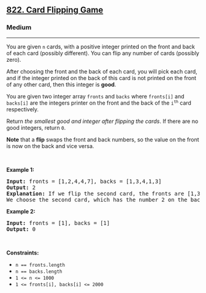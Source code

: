 <h2><a href="https://leetcode.com/problems/card-flipping-game/">822. Card Flipping Game</a></h2><h3>Medium</h3><hr><div><p>You are given <code>n</code> cards, with a positive integer printed on the front and back of each card (possibly different). You can flip any number of cards (possibly zero).</p>

<p>After choosing the front and the back of each card, you will pick each card, and if the integer printed on the back of this card is not printed on the front of any other card, then this integer is <strong>good</strong>.</p>

<p>You are given two integer array <code>fronts</code> and <code>backs</code> where <code>fronts[i]</code> and <code>backs[i]</code> are the integers printer on the front and the back of the <code>i<sup>th</sup></code> card respectively.</p>

<p>Return <em>the smallest good and integer after flipping the cards</em>. If there are no good integers, return <code>0</code>.</p>

<p><strong>Note</strong> that a <strong>flip</strong> swaps the front and back numbers, so the value on the front is now on the back and vice versa.</p>

<p>&nbsp;</p>
<p><strong>Example 1:</strong></p>

<pre><strong>Input:</strong> fronts = [1,2,4,4,7], backs = [1,3,4,1,3]
<strong>Output:</strong> 2
<strong>Explanation:</strong> If we flip the second card, the fronts are [1,3,4,4,7] and the backs are [1,2,4,1,3].
We choose the second card, which has the number 2 on the back, and it is not on the front of any card, so 2 is good.
</pre>

<p><strong>Example 2:</strong></p>

<pre><strong>Input:</strong> fronts = [1], backs = [1]
<strong>Output:</strong> 0
</pre>

<p>&nbsp;</p>
<p><strong>Constraints:</strong></p>

<ul>
	<li><code>n == fronts.length</code></li>
	<li><code>n == backs.length</code></li>
	<li><code>1 &lt;= n &lt;= 1000</code></li>
	<li><code>1 &lt;= fronts[i], backs[i] &lt;= 2000</code></li>
</ul>
</div>